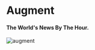 # Augment
#### The World's News By The Hour. 

![augment](https://user-images.githubusercontent.com/23069348/170776691-34986777-fb17-4832-8bcd-d513f484ef3a.png)
